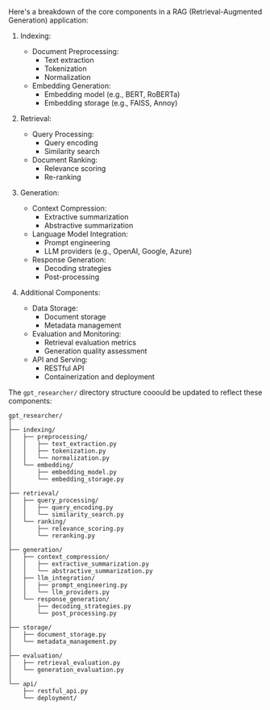 Here's a breakdown of the core components in a RAG (Retrieval-Augmented Generation) application:

1. Indexing:
   - Document Preprocessing:
     - Text extraction
     - Tokenization
     - Normalization
   - Embedding Generation:
     - Embedding model (e.g., BERT, RoBERTa)
     - Embedding storage (e.g., FAISS, Annoy)

2. Retrieval:
   - Query Processing:
     - Query encoding
     - Similarity search
   - Document Ranking:
     - Relevance scoring
     - Re-ranking

3. Generation:
   - Context Compression:
     - Extractive summarization
     - Abstractive summarization
   - Language Model Integration:
     - Prompt engineering
     - LLM providers (e.g., OpenAI, Google, Azure)
   - Response Generation:
     - Decoding strategies
     - Post-processing

4. Additional Components:
   - Data Storage:
     - Document storage
     - Metadata management
   - Evaluation and Monitoring:
     - Retrieval evaluation metrics
     - Generation quality assessment
   - API and Serving:
     - RESTful API
     - Containerization and deployment

The `gpt_researcher/` directory structure cooould be updated to reflect these components:

```shell
gpt_researcher/
│
├── indexing/
│   ├── preprocessing/
│   │   ├── text_extraction.py
│   │   ├── tokenization.py
│   │   └── normalization.py
│   └── embedding/
│       ├── embedding_model.py
│       └── embedding_storage.py
│
├── retrieval/
│   ├── query_processing/
│   │   ├── query_encoding.py
│   │   └── similarity_search.py
│   └── ranking/
│       ├── relevance_scoring.py
│       └── reranking.py
│
├── generation/
│   ├── context_compression/
│   │   ├── extractive_summarization.py
│   │   └── abstractive_summarization.py
│   ├── llm_integration/
│   │   ├── prompt_engineering.py
│   │   └── llm_providers.py
│   └── response_generation/
│       ├── decoding_strategies.py
│       └── post_processing.py
│
├── storage/
│   ├── document_storage.py
│   └── metadata_management.py
│
├── evaluation/
│   ├── retrieval_evaluation.py
│   └── generation_evaluation.py
│
└── api/
    ├── restful_api.py
    └── deployment/
```

